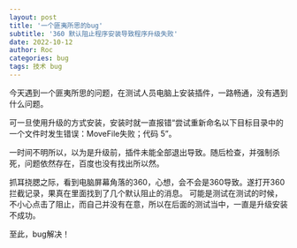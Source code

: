 ```yaml
---
layout: post
title: '一个匪夷所思的bug'
subtitle: '360 默认阻止程序安装导致程序升级失败'
date: 2022-10-12
author: Roc
categories: bug
tags: 技术 bug 
---
```


今天遇到一个匪夷所思的问题，在测试人员电脑上安装插件，一路畅通，没有遇到什么问题。   

可一旦使用升级的方式安装，安装时就一直报错“尝试重新命名以下目标目录中的一个文件时发生错误：MoveFile失败；代码 5”。  

一时间不明所以，以为是升级前，插件未能全部退出导致。随后检查，并强制杀死，问题依然存在，百度也没有找出所以然。

抓耳挠腮之际，看到电脑屏幕角落的360，心想，会不会是360导致。遂打开360拦截记录，果真在里面找到了几个默认阻止的消息。
可能是测试在测试的时候，不小心点击了阻止，而自己并没有在意，所以在后面的测试当中，一直是升级安装不成功。

至此，bug解决！